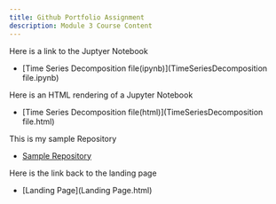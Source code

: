 ```yaml
---
title: Github Portfolio Assignment
description: Module 3 Course Content 
---
```




Here is a link to the Juptyer Notebook 

- [Time Series Decomposition file(ipynb)](TimeSeriesDecomposition file.ipynb)

Here is an HTML rendering of a Jupyter Notebook 
- [Time Series Decomposition file(html)](TimeSeriesDecomposition file.html)

This is my sample Repository 

- [Sample Repository](https://github.com/MariusSposato/Sample-/tree/main)


Here is the link back to the landing page 

- [Landing Page](Landing Page.html)
